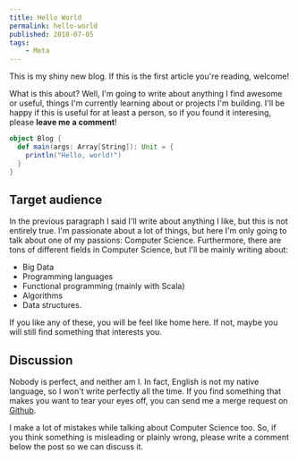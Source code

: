 ```yaml
---
title: Hello World
permalink: hello-world
published: 2018-07-05
tags:
    - Meta
---
```


This is my shiny new blog. If this is the first article you're reading, welcome! 

What is this about? Well, I'm going to write about anything I find awesome or useful, things I'm currently learning about or projects I'm building. I'll be happy if this is useful for at least a person, so if you found it interesing, please **leave me a comment**!

```scala
object Blog {
  def main(args: Array[String]): Unit = {
    println("Hello, world!")
  }
}
```

## Target audience
In the previous paragraph I said I'll write about anything I like, but this is not entirely true. I'm passionate about a lot of things, but here I'm only going to talk about one of my passions: Computer Science. Furthermore, there are tons of different fields in Computer Science, but I'll be mainly writing about:
 
 - Big Data
 - Programming languages
 - Functional programming (mainly with Scala)
 - Algorithms
 - Data structures. 

If you like any of these, you will be feel like home here. If not, maybe you will still find something that interests you.

## Discussion
Nobody is perfect, and neither am I. In fact, English is not my native language, so I won't write perfectly all the time. If you find something that makes you want to tear your eyes off, you can send me a merge request on [Github]. 

I make a lot of mistakes while talking about Computer Science too. So, if you think something is misleading or plainly wrong, please write a comment below the post so we can discuss it.

[Github]: https://github.com/mpasa/personal-page
